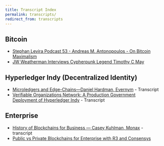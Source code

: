 ```yaml
---
title: Transcript Index
permalink: transcripts/
redirect_from: transcripts
---
```


## Bitcoin

* [Stephan Levira Podcast 53 - Andreas M. Antonopoulos - On Bitcoin Maximalism](https://infominer.id/transcripts/SLP53-Antonopolis-on-Maximalism-Transcript/)
* [JW Weatherman Interviews Cypherpunk Legend Timothy C May](transcripts/JW-Weatherman-Interview-Tim-May/)

## Hyperledger Indy (Decentralized Identity)

* [Microledgers and Edge-Chains—Daniel Hardman, Evernym](https://infominer.id/transcripts/Microledgers-Edgechains-Hardman.html) - Transcript
* [Verifiable Organizations Network: A Production Government Deployment of Hyperledger Indy](https://infominer.id/transcripts/VerifiableOrganizationsNetwork-HGF.html) - Transcript

## Enterprise

* [History of Blockchains for Business — Casey Kuhlman, Monax](https://infominer.id/transcripts/blockchain-for-business-history/) - transcript
* [Public vs Private Blockchains for Enterprise with R3 and Consensys](https://infominer.id/transcripts/public-vs-private-blockchain-wolpert-vs-gendal-brown/)
